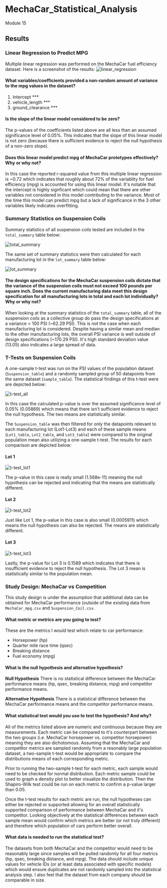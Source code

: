 # MechaCar_Statistical_Analysis
Module 15

## Results

### Linear Regression to Predict MPG

Multiple linear regression was performed on the MechaCar fuel efficiency dataset. Here is a screenshot of the results:
![linear_regression](https://user-images.githubusercontent.com/107309793/192170088-e717eef0-cf80-4ed5-a5c6-6ed6ba94b93f.png)

#### What variables/coefficients provided a non-random amount of variance to the mpg values in the dataset?
1) Intercept ***
2) vehicle_length ***
3) ground_clearance ***

#### Is the slope of the linear model considered to be zero?
The p-values of the coefficients listed above are all less than an assumed significance level of 0.05%. This indicates that the slope of this linear model is not zero (because there is sufficient evidence to reject the null hypothesis of a non-zero slope).

#### Does this linear model predict mpg of MechaCar prototypes effectively? Why or why not?
In this case the reported r-squared value from this multiple linear regression is ~0.72 which indicates that roughly about 72% of the variablity for fuel efficiency (mpg) is accounted for using this linear model. It's notable that the intercept is highly signficant which could mean that there are other variables not considered in this model contributing to the variance. Most of the time this model can predict mpg but a lack of significance in the 3 other variables likely indicates overfitting.

### Summary Statistics on Suspension Coils

Summary statistics of all suspension coils tested are included in the `total_summary` table below:

![total_summary](https://user-images.githubusercontent.com/107309793/192172150-e8f29992-edec-40f3-ba75-306fbefe96fc.png)

The same set of summary statistics were then calculated for each manufacturing lot in the `lot_summary` table below:

![lot_summary](https://user-images.githubusercontent.com/107309793/192172200-1e75bb66-210f-4802-b631-b0767b49835a.png)

#### The design specifications for the MechaCar suspension coils dictate that the variance of the suspension coils must not exceed 100 pounds per square inch. Does the current manufacturing data meet this design specification for all manufacturing lots in total and each lot individually? Why or why not?
When looking at the summary statistics of the `total_summary` table, all of the suspension coils as a collective group do pass the design specifications at a variance < 100 PSI (~62.29 PSI). This is not the case when each manufacturing lot is considered. Despite having a similar mean and median to the other manufacturing lots, the overall PSI variance is well outside of design specifications (~170.29 PSI). It's high standard deviation value (13.05) also indicates a large spread of data.

### T-Tests on Suspension Coils

A one-sample t-test was run on the PSI values of the population dataset (`Suspension_table`) and a randomly sampled group of 50 datapoints from the same dataset (`sample_table`). The statistical findings of this t-test were are depicted below:

![t-test_all](https://user-images.githubusercontent.com/107309793/192177327-a424e7fe-62d4-42f5-b823-14feeebd8f2a.png)

In this case the calculated p-value is over the assumed significance level of 0.05% (0.05869) which means that there isn't sufficient evidence to reject the null hypothesis. The two means are statistically similar.

The `Suspension_table` was then filtered for only the datapoints relevant to each manufacturing lot (Lot1-Lot3) and each of these sample means (`Lot1_table`, `Lot2_table`, and `Lot3_table`) were compared to the original population mean also utilizing a one-sample t-test. The results for each comparison are depicted below:

#### Lot 1
![t-test_lot1](https://user-images.githubusercontent.com/107309793/192177739-73ac5bdb-40d0-4500-a7fe-62fcfe89a356.png)

The p-value in this case is really small (1.568e-11) meaning the null hypothesis can be rejected and indicating that the means are statistically different.

#### Lot 2
![t-test_lot2](https://user-images.githubusercontent.com/107309793/192178695-20f7625a-f9bf-43fe-8255-c2412f0924f7.png)

Just like Lot 1, the p-value in this case is also small (0.0005911) which means the null hypothesis can also be rejected. The means are statistically different.

#### Lot 3
![t-test_lot3](https://user-images.githubusercontent.com/107309793/192178839-d314e75f-f7a9-48b4-a8c9-ea2cfe45c98e.png)

Lastly, the p-value for Lot 3 is 0.1589 which indicates that there is insufficient evidence to reject the null hypothesis. The Lot 3 mean is statistically similar to the population mean.

### Study Design: MechaCar vs Competition

This study design is under the assumption that additional data can be obtained for MechaCar performance (outside of the existing data from `MechaCar_mpg.csv` and `Suspension_Coil.csv`.

#### What metric or metrics are you going to test?
These are the metrics I would test which relate to car performance:
- Horsepower (hp)
- Quarter mile race time (qsec)
- Breaking distance
- Fuel economy (mpg)

#### What is the null hypothesis and alternative hypothesis?
**Null Hypothesis**
There is no statistical difference between the MechaCar performance means (hp, qsec, breaking distance, mpg) and competitor performance means.

**Alternative Hypothesis**
There is a statistical difference between the MechaCar performance means and the competitor performance means.

#### What statistical test would you use to test the hypothesis? And why?
All of the metrics listed above are numeric and continuous because they are measurements. Each metric can be compared to it's counterpart between the two groups (i.e. MechaCar horsepower vs. competitor horsepower) meaning they are also dichotomous. Assuming that the MechaCar and competitor metrics are sampled randomly from a resonably large population dataset, a two-sample t-test would be appropriate to compare the distributions means of each corresponding metric.

Prior to running the two-sample t-test for each metric, each sample would need to be checked for normal distribution. Each metric sample could be used to graph a density plot to better visualize the distribution. Then the Shapiro-Wilk test could be run on each metric to confirm a p-value larger than 0.05.

Once the t-test results for each metric are run, the null hypotheses can either be rejected or supported allowing for an overall statistically supported comparison of performance between MechaCar and it's competitor. Looking objectively at the statistical differences between each sample mean would confirm which metrics are better (or not truly different) and therefore which population of cars perform better overall.

#### What data is needed to run the statistical test?
The datasets from both MechaCar and the competitor would need to be reasonably large since samples will be pulled randomly for all four metrics (hp, qsec, breaking distance, and mpg). The data should include unique values for vehicle IDs (or at least data associated with specific models) which would ensure duplicates are not randomly sampled into the statistical analysis step. I also feel that the dataset from each company should be comparable in size.

